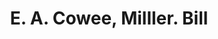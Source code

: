 ---
doi: 10.7916/D8ZG847C
date_other: '1900'
date_other_textual: 1900-1909
form: printed ephemera
genre:
- Invoices
name:
- E. A. Cowee, Milller
object_in_context_url: https://biggert.cul.columbia.edu/items/view/ave_biggert_00525
subject_hierarchical_geographic:
- Worcester, Massachusetts, United States
subject_name:
- E. A. Cowee, Milller
title: E. A. Cowee, Milller. Bill
sort_title: E. A. Cowee, Milller. Bill
call_number: ave_biggert_00525
coordinates:
- 42.266666666666666,-71.8
pid: ave_biggert_00525
identifiers: ave_biggert_00525
thumbnail: https://derivativo-1.library.columbia.edu/iiif/2/ldpd:343829/full/!256,256/0/native.jpg
permalink: /biggert/ave_biggert_00525/
layout: iiif-image-page
---